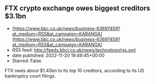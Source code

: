 ## FTX crypto exchange owes biggest creditors $3.1bn
 - [https://www.bbc.co.uk/news/business-63697459?at_medium=RSS&at_campaign=KARANGA](https://www.bbc.co.uk/news/business-63697459?at_medium=RSS&at_campaign=KARANGA)
 - RSS feed: http://feeds.bbci.co.uk/news/technology/rss.xml
 - date published: 2022-11-20 19:49:45+00:00
 - Starred: False

FTX owes about $1.45bn to its top 10 creditors, according to its US bankruptcy court filings.
